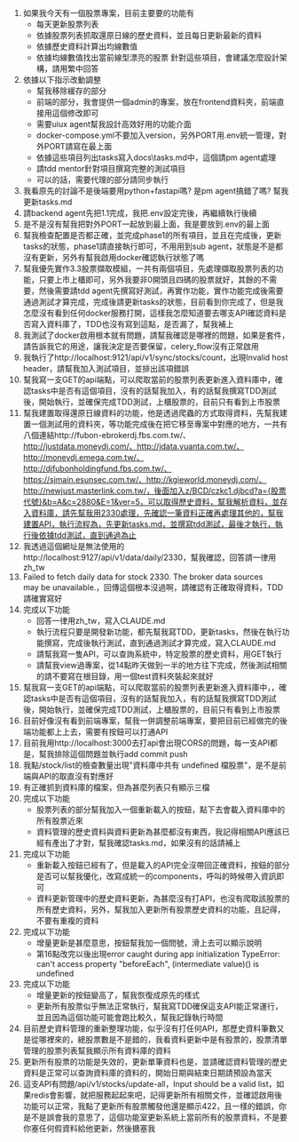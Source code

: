 1. 如果我今天有一個股票專案，目前主要要的功能有
    - 每天更新股票列表
    - 依據股票列表抓取還原日線的歷史資料，並且每日更新最新的資料
    - 依據歷史資料計算出均線數值
    - 依據均線數值找出當前線型漂亮的股票
    針對這些項目，會建議怎麼設計架構，請用繁中回答
2. 依據以下指示改動調整
    - 幫我移除緩存的部分
    - 前端的部分，我會提供一個admin的專案，放在frontend資料夾，前端直接用這個修改即可
    - 需要uiux agent幫我設計高效好用的功能介面
    - docker-compose.yml不要加入version，另外PORT用.env統一管理，對外PORT請寫在最上面
    - 依據這些項目列出tasks寫入docs\tasks.md中，這個請pm agent處理
    - 請tdd mentor針對項目撰寫完整的測試項目
    - 可以的話，需要代理的部分請同步執行
3. 我看原先的討論不是後端要用python+fastapi嗎? 是pm agent搞錯了嗎? 幫我更新tasks.md
4. 請backend agent先把1.1完成，我把.env設定完後，再繼續執行後續
5. 是不是沒有幫我把對外PORT一起放到最上面，我是要放到.env的最上面
6. 幫我檢查配置是否都正確，並完成phase1的所有項目，並且在完成後，更新tasks的狀態，phase1請直接執行即可，不用用到sub agent，狀態是不是都沒有更新，另外有幫我啟用docker確認執行狀態了嗎
7. 幫我優先實作3.3股票擷取模組，一共有兩個項目，先處理擷取股票列表的功能，只要上市上櫃即可，另外我要非0開頭且四碼的股票就好，其餘的不需要，然後需要請tdd agent先撰寫好測試，再實作功能，實作功能完成後需要通過測試才算完成，完成後請更新tasks的狀態，目前看到你完成了，但是我怎麼沒有看到任何docker服務打開，這樣我怎麼知道要去哪支API確認資料是否寫入資料庫了，TDD也沒有寫到這點，是否漏了，幫我補上
8. 我測試了docker啟用根本就有問題，請幫我確認是哪裡的問題，如果是套件，請告訴我它的用途，讓我決定是否要保留，celery_flow沒有正常啟用
9. 我執行了http://localhost:9121/api/v1/sync/stocks/count，出現Invalid host header，請幫我加入測試項目，並排出該項錯誤
10. 幫我寫一支GET的api端點，可以爬取當前的股票列表更新進入資料庫中，確認tasks中是否有這個項目，沒有的話幫我加入，有的話幫我撰寫TDD測試後，開始執行，並確保完成TDD測試，上櫃股票的，目前只有看到上市股票
11. 幫我建置取得還原日線資料的功能，他是透過爬蟲的方式取得資料，先幫我建置一個測試用的資料夾，等功能完成後在把它移至專案中對應的地方，一共有八個連結http://fubon-ebrokerdj.fbs.com.tw/、http://justdata.moneydj.com/、http://jdata.yuanta.com.tw/、http://moneydj.emega.com.tw/、http://djfubonholdingfund.fbs.com.tw/、https://sjmain.esunsec.com.tw/、http://kgieworld.moneydj.com/、http://newjust.masterlink.com.tw/，後面加入z/BCD/czkc1.djbcd?a={股票代號}&b=A&c=2880&E=1&ver=5，可以取得歷史資料，幫我解析資料，並存入資料庫，請先幫我用2330處理，先確認一筆資料正確再處理其他的，幫我建置API，執行流程為，先更新tasks.md，並撰寫tdd測試，最後才執行，執行後依據tdd測試，直到通過為止
12. 我透過這個網址是無法使用的http://localhost:9127/api/v1/data/daily/2330，幫我確認，回答請一律用zh_tw
13. Failed to fetch daily data for stock 2330. The broker data sources    
   may be unavailable.，回傳這個根本沒過啊，請確認有正確取得資料，TDD請確實寫好
14. 完成以下功能
    - 回答一律用zh_tw，寫入CLAUDE.md
    - 執行流程只要是開發新功能，都先幫我寫TDD，更新tasks，然後在執行功能撰寫，完成後執行測試，直到通過測試才算完成，寫入CLAUDE.md
    - 請幫我寫一隻API，可以查詢系統中，特定股票的歷史資料，用GET執行
    - 請幫我view過專案，從14點昨天做到一半的地方往下完成，然後測試相關的請不要寫在根目錄，用一個test資料夾裝起來就好
10. 幫我寫一支GET的api端點，可以爬取當前的股票列表更新進入資料庫中，，確認tasks中是否有這個項目，沒有的話幫我加入，有的話幫我撰寫TDD測試後，開始執行，並確保完成TDD測試，上櫃股票的，目前只有看到上市股票
11. 目前好像沒有看到前端專案，幫我一併調整前端專案，要把目前已經做完的後端功能都上上去，需要有按鈕可以打通API
12. 目前我用http://localhost:3000去打api會出現CORS的問題，每一支API都是，幫我排除這個問題並執行add commit push
13. 我點/stock/list的檢查數量出現"資料庫中共有 undefined 檔股票"，是不是前端與API的取直沒有對應好
14. 有正確抓到資料庫的檔案，但為甚麼列表只有顯示三檔
15. 完成以下功能
    - 股票列表的部分幫我加入一個重新載入的按鈕，點下去會載入資料庫中的所有股票近來
    - 資料管理的歷史資料與資料更新為甚麼都沒有東西，我記得相關API應該已經有產出了才對，幫我確認tasks.md，如果沒有的話請補上
16. 完成以下功能
    - 重新載入按鈕已經有了，但是載入的API完全沒帶回正確資料，按鈕的部分是否可以幫我優化，改寫成統一的components，呼叫的時候帶入資訊即可
    - 資料更新管理中的歷史資料更新，為甚麼沒有打API，也沒有爬取該股票的所有歷史資料，另外，幫我加入更新所有股票歷史資料的功能，且記得，不要有重複的資料
17. 完成以下功能
    - 增量更新是甚麼意思，按鈕幫我加一個問號，滑上去可以顯示說明
    - 第16點改完以後出現error caught during app initialization TypeError: can't access property "beforeEach", (intermediate value)() is undefined
18. 完成以下功能
    - 增量更新的按鈕變高了，幫我恢復成原先的樣式
    - 更新所有股票似乎無法正常執行，幫我寫TDD確保這支API能正常運行，並且因為這個功能可能會跑比較久，幫我記錄執行時間
19. 目前歷史資料管理的重新整理功能，似乎沒有打任何API，那歷史資料筆數又是從哪裡來的，總股票數是不是錯的，我看資料更新中是有股票的，股票清單管理的股票列表幫我顯示所有資料庫的資料
20. 更新所有股票的功能是失效的，更新單筆資料也是，並請確認資料管理的歷史資料是正常可以查詢資料庫的資料的，開始日期與結束日期請預設為當天
21. 這支API有問題/api/v1/stocks/update-all，Input should be a valid list，如果redis會影響，就把服務起起來吧，記得更新所有相關文件，並確認啟用後功能可以正常，我點了更新所有股票觸發他還是顯示422，且一樣的錯誤，你是不是誤會我的意思了，這個功能室更新系統上當前所有的股票資料，不是要你塞任何假資料給他更新，然後搪塞我
